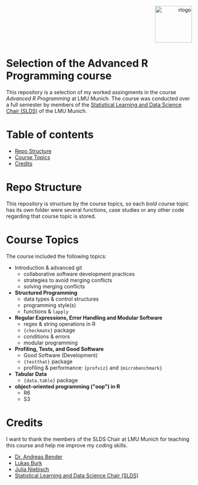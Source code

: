 <p align="right"> <a href="https://www.r-project.org" target="_blank" rel="noreferrer"> <img src="https://www.vectorlogo.zone/logos/r-project/r-project-official.svg" alt="rlogo" width="100" height="100"/> </a> 

# Selection of the Advanced R Programming course 
This repository is a selection of my worked assingments in the course _Advanced R Programming_ at LMU Munich. The course was conducted over a full semester by members of the [Statistical Learning and Data Science Chair (SLDS)](https://github.com/slds-lmu) of the LMU Munich.

# Table of contents
- [Repo Structure](#repo-structure)
- [Course Topics](#course-topics)
- [Credits](#credits)


# Repo Structure
This repository is structure by the course topics, so each *bold* course topic has its own folder were several functions, case studies or any other code regarding that course topic is stored. 

# Course Topics
The course included the following topics:
* Introduction & advanced git
  - collaborative software development practices
  - strategies to avoid merging conflicts
  - solving merging conflicts
* **Structured Programming**
  - data types & control structures
  - programming style(s)
  - functions & `lapply`
* **Regular Expressions, Error Handling and Modular Software**
  - regex & string operations in R
  - `{checkmate}` package
  - conditions & errors
  - modular programming
* **Profiling, Tests, and Good Software**
  - Good Software (Development)
  - `{testthat}` package
  - profiling & performance: `{profviz}` and `{microbenchmark}`
* **Tabular Data**
  - `{data.table}` package
* **object-oriented programming ("oop") in R**
  - R6
  - S3
  
# Credits
I want to thank the members of the SLDS Chair at LMU Munich for teaching this course and help me improve my coding skills.

* [Dr. Andreas Bender](https://github.com/adibender)
* [Lukas Burk](https://github.com/jemus42)
* [Julia Niebisch](https://github.com/3Julia3)
* [Statistical Learning and Data Science Chair (SLDS)](https://github.com/slds-lmu)


